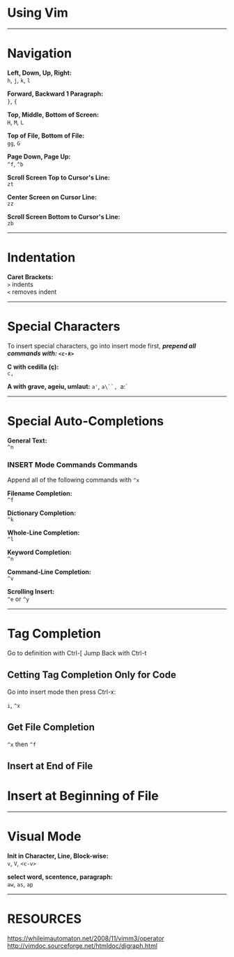 # Using Vim
---


# Navigation
**Left, Down, Up, Right:**  
`h`, `j`, `k`, `l`

**Forward, Backward 1 Paragraph:**  
`}`, `{`

**Top, Middle, Bottom of Screen:**  
`H`, `M`, `L`

**Top of File, Bottom of File:**  
`gg`, `G`

**Page Down, Page Up:**  
`^f`, `^b`

**Scroll Screen Top to Cursor's Line:**  
`zt`

**Center Screen on Cursor Line:**  
`zz`

**Scroll Screen Bottom to Cursor's Line:**  
`zb`


---

# Indentation
**Caret Brackets:**  
`>` indents  
`<` removes indent


---

# Special Characters
To insert special characters, go into insert mode first, ***prepend all commands with: `<c-k>`***

**C with cedilla (ç):**  
`c,`

**A with grave, ageiu, umlaut:**
`a'`, `a\``, `a:`


---

# Special Auto-Completions
**General Text:**  
`^n`

### INSERT Mode Commands Commands
Append all of the following commands with `^x`

**Filename Completion:**  
`^f`

**Dictionary Completion:**  
`^k`

**Whole-Line Completion:**  
`^l`

**Keyword Completion:**  
`^n`

**Command-Line Completion:**  
`^v`

**Scrolling Insert:**  
`^e` or `^y`


---

# Tag Completion
Go to definition with Ctrl-[
Jump Back with Ctrl-t

## Cetting Tag Completion Only for Code
Go into insert mode then press Ctrl-x:

`i`, `^x`

## Get File Completion
`^x` then `^f`

## Insert at End of File


# Insert at Beginning of File


---

# Visual Mode

**Init in Character, Line, Block-wise:**  
`v`, `V`, `<c-v>`

**select word, scentence, paragraph:**  
`aw`, `as`, `ap`


---

# RESOURCES #
https://whileimautomaton.net/2008/11/vimm3/operator
http://vimdoc.sourceforge.net/htmldoc/digraph.html
